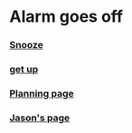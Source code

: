 # Alarm goes off

### [Snooze](snooze.md)

### [get up](get-up.md)

### [Planning page](https://docs.google.com/drawings/d/1Lr2yDed5vKaPJ8NjavVc0SS49xKvNaXmyvpb_Qbz6Fg/edit?ts=60784f11)

### [Jason's page](https://github.com/jasonh9503/jasonh9503.github.io)